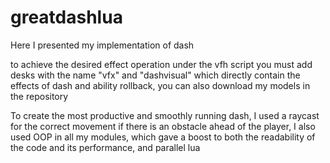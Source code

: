 # greatdashlua
Here I presented my implementation of dash

to achieve the desired effect operation under the vfh script you must add desks with the name "vfx" and "dashvisual"
which directly contain the effects of dash and ability rollback, you can also download my models in the repository

To create the most productive and smoothly running dash, I used a raycast for the correct movement if there is an obstacle ahead of the player, I also used OOP in all my modules, which gave a boost to both the readability of the code and its performance, and parallel lua

